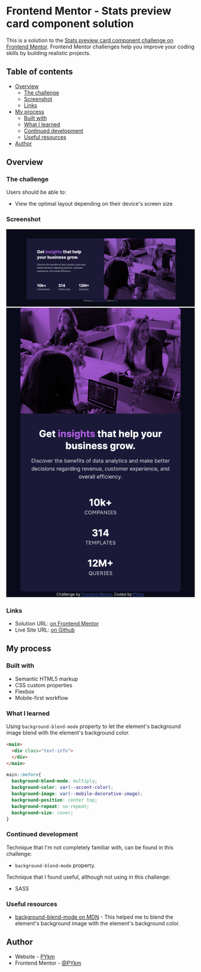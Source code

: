 # Frontend Mentor - Stats preview card component solution

This is a solution to the [Stats preview card component challenge on Frontend Mentor](https://www.frontendmentor.io/challenges/stats-preview-card-component-8JqbgoU62). Frontend Mentor challenges help you improve your coding skills by building realistic projects.

## Table of contents

- [Overview](#overview)
  - [The challenge](#the-challenge)
  - [Screenshot](#screenshot)
  - [Links](#links)
- [My process](#my-process)
  - [Built with](#built-with)
  - [What I learned](#what-i-learned)
  - [Continued development](#continued-development)
  - [Useful resources](#useful-resources)
- [Author](#author)

## Overview

### The challenge

Users should be able to:

- View the optimal layout depending on their device's screen size

### Screenshot

![](./screenshot_desktop.png)
![](./screenshot_mobile.png)

### Links

- Solution URL: [on Frontend Mentor](https://www.frontendmentor.io/solutions/stats-preview-card-component-fgskJT1zM5)
- Live Site URL: [on Github](https://pykm.github.io/stats-preview-card/)

## My process

### Built with

- Semantic HTML5 markup
- CSS custom properties
- Flexbox
- Mobile-first workflow

### What I learned

Using `background-blend-mode` property to let the element's background image blend with the element's background color.

```html
<main>
  <div class="text-info">
  </div>
</main>
```
```css
main::before{
  background-blend-mode: multiply;
  background-color: var(--accent-color);
  background-image: var(--mobile-decorative-image);
  background-position: center top;
  background-repeat: no-repeat;
  background-size: cover;
}
```

### Continued development

Technique that I'm not completely familiar with, can be found in this challenge:
-  `background-blend-mode` property.

Technique that I found useful, although not using in this challenge:
- SASS

### Useful resources

- [background-blend-mode on MDN](https://developer.mozilla.org/en-US/docs/Web/CSS/background-blend-mode) - This helped me to blend the element's background image with the element's background color.

## Author

- Website - [PYkm](https://pykm.github.io/)
- Frontend Mentor - [@PYkm](https://www.frontendmentor.io/profile/PYkm)
